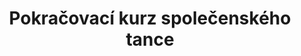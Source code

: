 ---
layout: "pages/courses/spolecensky-tanec-pokracovaci.njk"

title: 'Pokračovací kurz společenského tance'
description: 'Pokračovací kurz společenského tance pro pokročilé vám pomůže zdokonalit techniku, naučit se složitější figury a kombinace standardních i latinskoamerických tanců.'
permalink: 'tanecni-kurzy/spolecensky-tanec-pokracovaci/'

eleventyNavigation:
  key: Pokračovací kurz
  parent: Společenský tanec
  order: 200


landing:
  breadcrumbs:
    - title: Domů
      url: /

    - title: Společenský tanec

    - title: Pokračovací kurz


contentOne:
  topper: Pokračovací kurz
  heading: Kurzy společenského tance pro pokročilé

  text:
    - paragraph: Pokračovací kurz společenského tance je určen všem, kteří již absolvovali základní kurz nebo mají zkušenosti se základními kroky. Navazujeme na vaše dosavadní dovednosti a posouváme vás o úroveň výš k větší jistotě na parketu, plynulejším pohybům a novým tanečním figurám.

    - paragraph: V kurzu se více zaměřujeme na techniku vedení a následování, eleganci držení těla i správný rytmus. Postupně přidáváme složitější kombinace a variace známých tanců, abyste mohli zazářit při každé příležitosti, ať už na plese, svatbě, firemní akci nebo večírku.

    - paragraph: Čeká vás rozšířený repertoár společenských tanců a osvojíte si i nové variace, které dodají vašemu tanci osobitý styl.

    - paragraph: Pokračovací kurz je skvělou volbou pro páry i jednotlivce, kteří chtějí získat větší jistotu, prohloubit své taneční schopnosti a užít si radost z pohybu ve společnosti podobně naladěných lidí.

  cta: Rezervace
  ctaUrl: https://tanecni-studio-ka-z-s.reservio.com/

  imageUrl: /assets/images/courses/spolecensky_tanec_pokracovaci.jpg
  imageAlt: Instruktoři tanečního studia Ká u červené opony
---